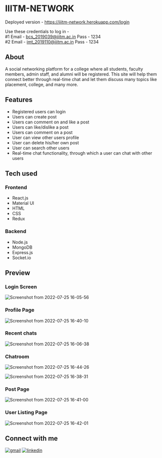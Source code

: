 # IIITM-NETWORK

Deployed version - https://iiitm-network.herokuapp.com/login  

Use these credentials to log in -   
#1 Email - bcs_2019039@iiitm.ac.in Pass - 1234  
#2 Email - imt_2019110@iiitm.ac.in Pass - 1234
## About

A social networking platform for a college where all students, faculty members, admin staff, and alumni will be registered. This site will help them connect better through real-time chat and let them discuss many topics like placement, college, and many more. 

## Features

- Registered users can login 
- Users can  create post
- Users can comment on and like a post
- Users can like/dislike a post
- Users can comment on a post
- User can view other users profile
- User can delete his/her own post
- User can search other users
- Real-time chat functionality, through which a user can chat with other users

## Tech used
### Frontend
- React.js  
- Material UI  
- HTML  
- CSS  
- Redux
### Backend
- Node.js  
- MongoDB  
- Express.js  
- Socket.io  

## Preview
### Login Screen
![Screenshot from 2022-07-25 16-05-56](https://user-images.githubusercontent.com/56275863/180762396-b2db1cd2-8e5c-4624-a34d-32296df41345.png)
### Profile Page
![Screenshot from 2022-07-25 16-40-10](https://user-images.githubusercontent.com/56275863/180765425-334fa4d0-274b-4682-ae91-350a7a5fa32e.png)

### Recent chats
![Screenshot from 2022-07-25 16-06-38](https://user-images.githubusercontent.com/56275863/180762405-9b3afcd0-a2bd-432e-b549-6c495ed030bb.png)
### Chatroom
![Screenshot from 2022-07-25 16-44-26](https://user-images.githubusercontent.com/56275863/180765061-26ef0096-049e-43e4-a0c6-f13506d3b014.png)

![Screenshot from 2022-07-25 16-38-31](https://user-images.githubusercontent.com/56275863/180764054-f0f75da2-35e1-48c8-b04a-15d5a181a000.png)


### Post Page

![Screenshot from 2022-07-25 16-41-00](https://user-images.githubusercontent.com/56275863/180764466-4508f5f3-791b-42ec-a518-be23205a41cf.png)
### User Listing Page
![Screenshot from 2022-07-25 16-42-01](https://user-images.githubusercontent.com/56275863/180764454-536c72c8-b6ad-4160-b38e-87fee339a1f4.png)
## Connect with me
[![gmail](https://img.shields.io/badge/Gmail-D14836?style=for-the-badge&logo=gmail&logoColor=white)](mailto:prafful026@gmail.com)
[![linkedin](https://img.shields.io/badge/linkedin-0A66C2?style=for-the-badge&logo=linkedin&logoColor=white)](https://www.linkedin.com/in/prafful026/)
